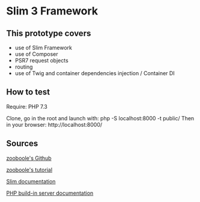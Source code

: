 
# Slim 3 Framework

## This prototype covers

* use of Slim Framework
* use of Composer
* PSR7 request objects
* routing
* use of Twig and container dependencies injection / Container DI

## How to test

Require: PHP 7.3

Clone, go in the root and launch with:
php -S localhost:8000 -t public/
Then in your browser: http://localhost:8000/

## Sources

[zooboole's Github](https://github.com/zooboole)

[zooboole's tutorial](https://phpocean.com/tutorials/back-end/workouts-with-slim-3-create-a-simple-website/48)

[Slim documentation](http://www.slimframework.com/docs/v3/concepts/di.html)

[PHP build-in server documentation](http://php.net/manual/fr/features.commandline.webserver.php)
